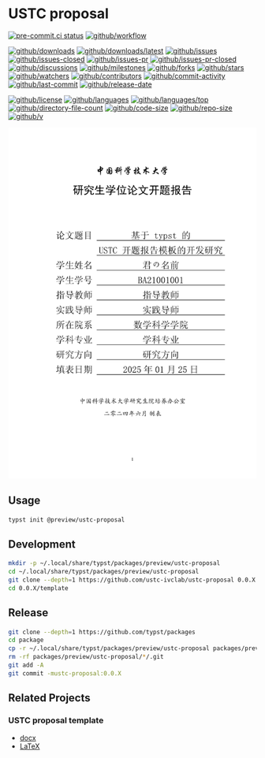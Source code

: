 # USTC proposal

[![pre-commit.ci status](https://results.pre-commit.ci/badge/github/ustc-ivclab/ustc-proposal/main.svg)](https://results.pre-commit.ci/latest/github/ustc-ivclab/ustc-proposal/main)
[![github/workflow](https://github.com/ustc-ivclab/ustc-proposal/actions/workflows/main.yml/badge.svg)](https://github.com/ustc-ivclab/ustc-proposal/actions)

[![github/downloads](https://shields.io/github/downloads/ustc-ivclab/ustc-proposal/total)](https://github.com/ustc-ivclab/ustc-proposal/releases)
[![github/downloads/latest](https://shields.io/github/downloads/ustc-ivclab/ustc-proposal/latest/total)](https://github.com/ustc-ivclab/ustc-proposal/releases/latest)
[![github/issues](https://shields.io/github/issues/ustc-ivclab/ustc-proposal)](https://github.com/ustc-ivclab/ustc-proposal/issues)
[![github/issues-closed](https://shields.io/github/issues-closed/ustc-ivclab/ustc-proposal)](https://github.com/ustc-ivclab/ustc-proposal/issues?q=is%3Aissue+is%3Aclosed)
[![github/issues-pr](https://shields.io/github/issues-pr/ustc-ivclab/ustc-proposal)](https://github.com/ustc-ivclab/ustc-proposal/pulls)
[![github/issues-pr-closed](https://shields.io/github/issues-pr-closed/ustc-ivclab/ustc-proposal)](https://github.com/ustc-ivclab/ustc-proposal/pulls?q=is%3Apr+is%3Aclosed)
[![github/discussions](https://shields.io/github/discussions/ustc-ivclab/ustc-proposal)](https://github.com/ustc-ivclab/ustc-proposal/discussions)
[![github/milestones](https://shields.io/github/milestones/all/ustc-ivclab/ustc-proposal)](https://github.com/ustc-ivclab/ustc-proposal/milestones)
[![github/forks](https://shields.io/github/forks/ustc-ivclab/ustc-proposal)](https://github.com/ustc-ivclab/ustc-proposal/network/members)
[![github/stars](https://shields.io/github/stars/ustc-ivclab/ustc-proposal)](https://github.com/ustc-ivclab/ustc-proposal/stargazers)
[![github/watchers](https://shields.io/github/watchers/ustc-ivclab/ustc-proposal)](https://github.com/ustc-ivclab/ustc-proposal/watchers)
[![github/contributors](https://shields.io/github/contributors/ustc-ivclab/ustc-proposal)](https://github.com/ustc-ivclab/ustc-proposal/graphs/contributors)
[![github/commit-activity](https://shields.io/github/commit-activity/w/ustc-ivclab/ustc-proposal)](https://github.com/ustc-ivclab/ustc-proposal/graphs/commit-activity)
[![github/last-commit](https://shields.io/github/last-commit/ustc-ivclab/ustc-proposal)](https://github.com/ustc-ivclab/ustc-proposal/commits)
[![github/release-date](https://shields.io/github/release-date/ustc-ivclab/ustc-proposal)](https://github.com/ustc-ivclab/ustc-proposal/releases/latest)

[![github/license](https://shields.io/github/license/ustc-ivclab/ustc-proposal)](https://github.com/ustc-ivclab/ustc-proposal/blob/main/LICENSE)
[![github/languages](https://shields.io/github/languages/count/ustc-ivclab/ustc-proposal)](https://github.com/ustc-ivclab/ustc-proposal)
[![github/languages/top](https://shields.io/github/languages/top/ustc-ivclab/ustc-proposal)](https://github.com/ustc-ivclab/ustc-proposal)
[![github/directory-file-count](https://shields.io/github/directory-file-count/ustc-ivclab/ustc-proposal)](https://github.com/ustc-ivclab/ustc-proposal)
[![github/code-size](https://shields.io/github/languages/code-size/ustc-ivclab/ustc-proposal)](https://github.com/ustc-ivclab/ustc-proposal)
[![github/repo-size](https://shields.io/github/repo-size/ustc-ivclab/ustc-proposal)](https://github.com/ustc-ivclab/ustc-proposal)
[![github/v](https://shields.io/github/v/release/ustc-ivclab/ustc-proposal)](https://github.com/ustc-ivclab/ustc-proposal)

![screenshot](template/images/main-1.png)

## Usage

```sh
typst init @preview/ustc-proposal
```

## Development

```sh
mkdir -p ~/.local/share/typst/packages/preview/ustc-proposal
cd ~/.local/share/typst/packages/preview/ustc-proposal
git clone --depth=1 https://github.com/ustc-ivclab/ustc-proposal 0.0.X
cd 0.0.X/template
```

## Release

```sh
git clone --depth=1 https://github.com/typst/packages
cd package
cp -r ~/.local/share/typst/packages/preview/ustc-proposal packages/preview
rm -rf packages/preview/ustc-proposal/*/.git
git add -A
git commit -mustc-proposal:0.0.X
```

## Related Projects

### USTC proposal template

- [docx](https://cicpi.ustc.edu.cn/indico/conferenceDisplay.py?confId=971)
- [LaTeX](https://github.com/cgdsss/thesis_proposal_ustc)
